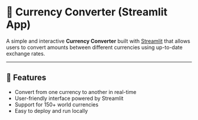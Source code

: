 # 💱 Currency Converter (Streamlit App)

A simple and interactive **Currency Converter** built with [Streamlit](https://streamlit.io/) that allows users to convert amounts between different currencies using up-to-date exchange rates.

---

## 🚀 Features
- Convert from one currency to another in real-time  
- User-friendly interface powered by Streamlit  
- Support for 150+ world currencies  
- Easy to deploy and run locally  
